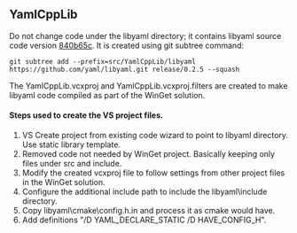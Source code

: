 ## YamlCppLib

Do not change code under the libyaml directory; it contains libyaml source code version [840b65c](https://github.com/yaml/libyaml/commits/840b65c).
It is created using git subtree command:

    git subtree add --prefix=src/YamlCppLib/libyaml https://github.com/yaml/libyaml.git release/0.2.5 --squash

The YamlCppLib.vcxproj and YamlCppLib.vcxproj.filters are created to make libyaml code compiled as part of the WinGet solution.

#### Steps used to create the VS project files.

1. VS Create project from existing code wizard to point to libyaml directory. Use static library template.
2. Removed code not needed by WinGet project. Basically keeping only files under src and include.
3. Modify the created vcxproj file to follow settings from other project files in the WinGet solution.
4. Configure the additional include path to include the libyaml\include directory.
5. Copy libyaml\cmake\config.h.in and process it as cmake would have.
6. Add definitions "/D YAML_DECLARE_STATIC /D HAVE_CONFIG_H".